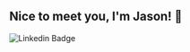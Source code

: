## Nice to meet you, I'm Jason! 👋
![Linkedin Badge](https://img.shields.io/badge/-LinkedIn-0A66C2?style=flat&logo=Linkedin&logoColor=white&link=https://www.linkedin.com/in/jason-cordova/)



<!--
**JasonCordova/JasonCordova** is a ✨ _special_ ✨ repository because its `README.md` (this file) appears on your GitHub profile.

Here are some ideas to get you started:

- 🔭 I’m currently working on ...
- 🌱 I’m currently learning ...
- 👯 I’m looking to collaborate on ...
- 🤔 I’m looking for help with ...
- 💬 Ask me about ...
- 📫 How to reach me: ...
- 😄 Pronouns: ...
- ⚡ Fun fact: ...
-->
